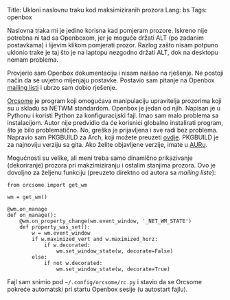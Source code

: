 Title: Ukloni naslovnu traku kod maksimiziranih prozora
Lang: bs
Tags: openbox

Naslovna traka mi je jedino korisna kad pomjeram prozore. Iskreno
nije potrebna ni tad sa Openboxom, jer je moguće držati ALT
(po zadanim postavkama) i lijevim klikom pomjerati prozor. Razlog
zašto nisam potpuno uklonio trake je taj što je na laptopu nezgodno
držati ALT, dok na desktopu nemam problema.

Provjerio sam Openbox dokumentaciju i nisam naišao na rješenje.
Ne postoji način da se uvjetno mijenjaju postavke. Postavio sam pitanje
na Openbox [mailing listi](http://icculus.org/pipermail/openbox/2017-February/009285.html)
i ubrzo sam dobio rješenje.

[Orcsome](https://github.com/baverman/orcsome) je program koji
omogućava manipulaciju upravitelja prozorima koji su u skladu sa NETWM
standardom. Openbox je jedan od njih. Napisan je u Pythonu i koristi
Python za konfiguracijski fajl. Imao sam malo problema sa instalacijom.
Autor nije predvidio da će korisnici globalno instalirati program, što je
bilo problematično. No, greška je prijavljena i sve radi bez problema.
Napravio sam PKGBUILD za Arch, koji možete preuzeti [ovdje](https://github.com/dglava/pkgbuilds/blob/master/orcsome-git/PKGBUILD).
PKGBUILD je za najnoviju verziju sa gita. Ako želite objavljene verzije,
imate u [AURu](https://aur.archlinux.org/packages/orcsome/).

Mogućnosti su velike, ali meni treba samo dinamično prikazivanje
(dekoriranje) prozora pri makzimiziranju i ostalim stanjima prozora.
Ovo je dovoljno za željenu funkciju (preuzeto direktno od autora sa
*mailing liste*):

```
from orcsome import get_wm

wm = get_wm()

@wm.on_manage
def on_manage():
    @wm.on_property_change(wm.event_window, '_NET_WM_STATE')
    def property_was_set():
        w = wm.event_window
        if w.maximized_vert and w.maximized_horz:
            if w.decorated:
                wm.set_window_state(w, decorate=False)
        else:
            if not w.decorated:
                wm.set_window_state(w, decorate=True)
```

Fajl sam snimio pod `~/.config/orcsome/rc.py` i stavio da se Orcsome
pokreće automatski pri startu Openbox sesije (u autostart fajlu).
